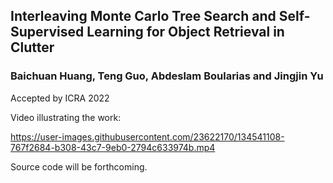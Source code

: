 ## Interleaving Monte Carlo Tree Search and Self-Supervised Learning for Object Retrieval in Clutter

### Baichuan Huang, Teng Guo, Abdeslam Boularias and Jingjin Yu

Accepted by ICRA 2022

Video illustrating the work:

https://user-images.githubusercontent.com/23622170/134541108-767f2684-b308-43c7-9eb0-2794c633974b.mp4

Source code will be forthcoming.
